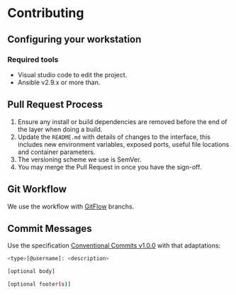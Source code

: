 # Contributing

## Configuring your workstation

### Required tools

- Visual studio code to edit the project.
- Ansible v2.9.x or more than.

## Pull Request Process

1. Ensure any install or build dependencies are removed before the end of the layer when doing a build.
2. Update the `README.md` with details of changes to the interface, this includes new environment variables, exposed ports, useful file locations and container parameters.
3. The versioning scheme we use is SemVer.
4. You may merge the Pull Request in once you have the sign-off.

## Git Workflow

We use the workflow with [GitFlow](http://nvie.com/posts/a-successful-git-branching-model/) branchs.

## Commit Messages

Use the specification [Conventional Commits v1.0.0](https://www.conventionalcommits.org/en/v1.0.0/) with that adaptations:

```bash
<type>[@username]: <description>

[optional body]

[optional footer(s)]
```

